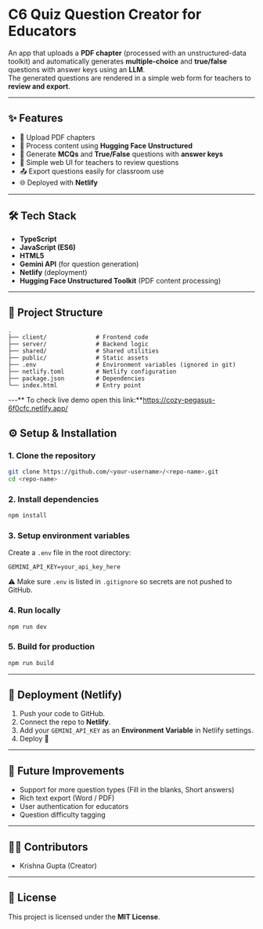 # C6 Quiz Question Creator for Educators

An app that uploads a **PDF chapter** (processed with an unstructured-data toolkit) and automatically generates **multiple-choice** and **true/false** questions with answer keys using an **LLM**.  
The generated questions are rendered in a simple web form for teachers to **review and export**.

---

## ✨ Features
- 📄 Upload PDF chapters
- 🤖 Process content using **Hugging Face Unstructured**
- 📝 Generate **MCQs** and **True/False** questions with **answer keys**
- 🎨 Simple web UI for teachers to review questions
- 📤 Export questions easily for classroom use
- 🌐 Deployed with **Netlify**

---

## 🛠️ Tech Stack
- **TypeScript**
- **JavaScript (ES6)**
- **HTML5**
- **Gemini API** (for question generation)
- **Netlify** (deployment)
- **Hugging Face Unstructured Toolkit** (PDF content processing)

---

## 📂 Project Structure
```
.
├── client/              # Frontend code
├── server/              # Backend logic
├── shared/              # Shared utilities
├── public/              # Static assets
├── .env                 # Environment variables (ignored in git)
├── netlify.toml         # Netlify configuration
├── package.json         # Dependencies
└── index.html           # Entry point
```

---**
To check live demo open this link:**https://cozy-pegasus-6f0cfc.netlify.app/

## ⚙️ Setup & Installation

### 1. Clone the repository
```bash
git clone https://github.com/<your-username>/<repo-name>.git
cd <repo-name>
```

### 2. Install dependencies
```bash
npm install
```

### 3. Setup environment variables
Create a `.env` file in the root directory:
```env
GEMINI_API_KEY=your_api_key_here
```

⚠️ Make sure `.env` is listed in `.gitignore` so secrets are not pushed to GitHub.

### 4. Run locally
```bash
npm run dev
```

### 5. Build for production
```bash
npm run build
```

---

## 🚀 Deployment (Netlify)
1. Push your code to GitHub.
2. Connect the repo to **Netlify**.
3. Add your `GEMINI_API_KEY` as an **Environment Variable** in Netlify settings.
4. Deploy 🎉

---

## 📌 Future Improvements
- Support for more question types (Fill in the blanks, Short answers)
- Rich text export (Word / PDF)
- User authentication for educators
- Question difficulty tagging

---

## 🧑‍💻 Contributors
- Krishna Gupta (Creator)

---

## 📜 License
This project is licensed under the **MIT License**.
